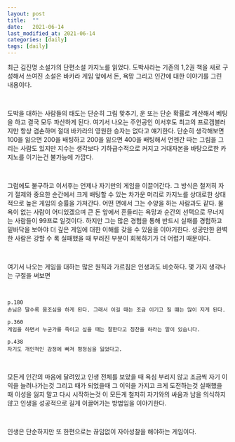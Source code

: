 ```yaml
---
layout: post
title:  ""
date:   2021-06-14
last_modified_at: 2021-06-14
categories: [daily]
tags: [daily]
---
```


최근 김진명 소설가의 단편소설 카지노를 읽었다. 도박사라는 기존의 1,2권 책을 새로 구성해서 쓰여진 소설은
바카라 게임 앞에서 돈, 욕망 그리고 인간에 대한 이야기를 그린 내용이다.

<br/>

도박을 대하는 사람들의 태도는 단순히 그림 맞추기, 운 또는 단순 확률로 계산해서 베팅을 하고 결국 모두 파산하게 된다.
여기서 나오는 주인공인 이서후도 최고의 프로겜블러지만 항상 겸손하며 절대 바카라의 영원한 승자는 없다고 얘기한다.
단순히 생각해보면 100을 잃으면 200을 배팅하고 200을 잃으면 400을 배팅해서 언젠간 따는 그림을 그리는 사람도 있지만
지수는 생각보다 기하급수적으로 커지고 거대자본을 바탕으로한 카지노를 이기는건 불가능에 가깝다.

<br/>

그럼에도 불구하고 이서후는 언제나 자기만의 게임을 이끌어간다. 그 방식은 철저히 자기 절제와 중요한 순간에서 
크게 배팅할 수 있는 차가운 머리로 카지노를 상대로한 상대적으로 높은 게임의 승률을 가져간다. 어떤 면에서 그는 
수양을 하는 사람과도 같다. 물욕이 없는 사람이 어디있겠으며 큰 돈 앞에서 흔들리는 욕망과 순간의 선택으로 무너지는
사람들이 99프로 일것이다. 하지만 그는 많은 경험을 통해 반드시 실패를 경험하고 밑바닥을 보아야 더 깊은 게임에
대한 이해를 갖을 수 있음을 이야기한다. 성공만한 완벽한 사람은 강할 수 록 실패했을 때 부러진 부분이 회복하기가 
더 어렵기 때문이다.

<br/>

여기서 나오는 게임을 대하는 많은 원칙과 가르침은 인생과도 비슷하다. 몇 가지 생각나는 구절을 써보면 

<br/>

```
p.180
손님은 딸수록 몸조심을 하게 된다. 그래서 이길 때는 조금 이기고 질 떄는 많이 지게 된다.

p.360
게임을 하면서 누군가를 죽이고 싶을 때는 잘한다고 칭찬을 하라는 말이 있습니다.

p.438
자기도 개인적인 감정에 빠져 평정심을 잃었다고.
```

<br/>

모든게 인간의 마음에 달려있고 인생 전체를 보았을 때 욕심 부리지 않고 조금씩 자기 이익을 늘려나가는것
그리고 때가 되었을때 그 이익을 가지고 크게 도전하는것 실패했을 때 이성을 잃지 말고 다시 시작하는것
이 모든게 철저히 자기와의 싸움과 남을 의식하지 않고 인생을 성공적으로 길게 이끌어가는 방법임을 이야기한다.

<br/>

인생은 단순하지만 또 한편으로는 끊임없이 자아성찰을 해야하는 게임이다.